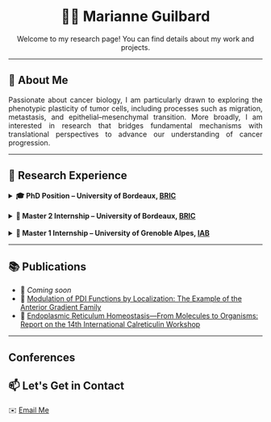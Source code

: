 <h1 align="center">👩‍🔬 Marianne Guilbard</h1>
<p align="center">
  Welcome to my research page! You can find details about my work and projects. 
</p>

---

## 🧬 About Me
<p align="justify">
Passionate about cancer biology, I am particularly drawn to exploring the phenotypic plasticity of tumor cells, including processes such as migration, metastasis, and epithelial–mesenchymal transition. 
More broadly, I am interested in research that bridges fundamental mechanisms with translational perspectives to advance our understanding of cancer progression.
</p>

---

## 🔬 Research Experience

<details>
  <summary><strong>🎓 PhD Position – University of Bordeaux, <a href="https://www.bricbordeaux.com/">BRIC</a></strong></summary>

- 🧪 Research team: <a href="https://www.bricbordeaux.com/bric-team/reprogrammation-de-lactivite-tumorale-et-du-microenvironnement-associe-rytme/">Reprogramming of Tumor Activity and the Associated Microenvironment</a>  
- 👨‍🏫 Supervisor: Dr. Frédéric Delom – [ResearchGate](https://www.researchgate.net/profile/Frederic-Delom)  
- 🔍 Project: eAGR2 & tumorogenesis

</details>
<br>

<details>
  <summary><strong>🧫 Master 2 Internship – University of Bordeaux, <a href="https://www.bricbordeaux.com/">BRIC</a></strong></summary>

- 🧪 Research team: <a href="https://www.bricbordeaux.com/bric-team/reprogrammation-de-lactivite-tumorale-et-du-microenvironnement-associe-rytme/">Reprogramming of Tumor Activity and the Associated Microenvironment</a>  
- 👨‍🏫 Supervisor: Dr. Frédéric Delom – [ResearchGate](https://www.researchgate.net/profile/Frederic-Delom)  
- 🔍 Project: [Impact of AGR2 on senescence in breast cancer cells](M2_internship.md)

</details>
<br>

<details>
  <summary><strong>🔎 Master 1 Internship – University of Grenoble Alpes, <a href="https://iab-grenoble.fr/">IAB</a></strong></summary>

- 🧪 Research team:<a href=" in cancer](https://iab-grenoble.fr/en/recherche/equipes/dynamique-de-la-methylation-des-proteines-dans-le-cancer/" >Protein methylation dynamics in cancer</a>
- 👨‍🏫 Supervisor: Dr. Nicolas Reynoird – [ResearchGate](https://www.researchgate.net/profile/Nicolas-Reynoird-2)  
- 🔍 Project:  [Lysine methylation-based signaling in triple-negative breast cancer](M1_internship.md)

</details>

---

## 📚 Publications  
- 📄 *Coming soon*
- 📄 [Modulation of PDI Functions by Localization: The Example of the Anterior Gradient Family](https://your-long-link.com)
- 📄 [Endoplasmic Reticulum Homeostasis—From Molecules to Organisms: Report on the 14th International Calreticulin Workshop](https://onlinelibrary-wiley-com.proxy.insermbiblio.inist.fr/doi/full/10.1111/jcmm.17840)

---

## Conferences 




## 📫 Let's Get in Contact
✉️ [Email Me](mailto:marianne.guilbard@gmail.com)  
